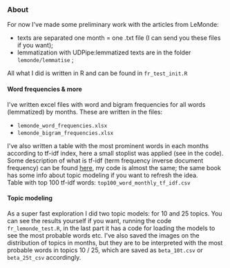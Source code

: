 ### About

For now I've made some preliminary work with the articles from LeMonde:
* texts are separated one month = one .txt file (I can send you these files if you want);
* lemmatization with UDPipe:lemmatized texts are in the folder `lemonde/lemmatise` ;  
  
All what I did is written in R and can be found in `fr_test_init.R`
  
#### Word frequencies & more
I've written excel files with word and bigram frequencies for all words (lemmatized) by months. These are written in the files:
* `lemonde_word_frequencies.xlsx`
* `lemonde_bigram_frequencies.xlsx`

I've also written a table with the most prominent words in each months according to tf-idf index, here a small stoplist was applied (see in the code). Some description of what is tf-idf (term frequency inverse document frequency) can be found [here](https://www.tidytextmining.com/tfidf.html), my code is almost the same; the same book has some info about topic modeling if you want to refresh the idea.      
Table with top 100 tf-idf words: `top100_word_monthly_tf_idf.csv`
  

#### Topic modeling
As a super fast exploration I did two topic models: for 10 and 25 topics. You can see the results yourself if you want, running the code `fr_lemonde_test.R`, in the last part it has a code for loading the models to see the most probable words etc.
I've also saved the images on the distribution of topics in months, but they are to be interpreted with the most probable words in topics 10 / 25, which are saved as `beta_10t.csv` or `beta_25t_csv` accordingly.


